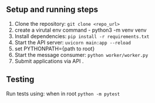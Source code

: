 ## Setup and running steps
1. Clone the repository: `git clone <repo_url>`
2. create a virutal env 
    command - python3 -m venv venv
3. Install dependencies: `pip install -r requirements.txt`
4. Start the API server: `uvicorn main:app --reload`
5. set PYTHONPATH={path to root}
6. Start the message consumer: `python worker/worker.py`
7. Submit applications via API .

## Testing
Run tests using: when in root `python -m pytest`